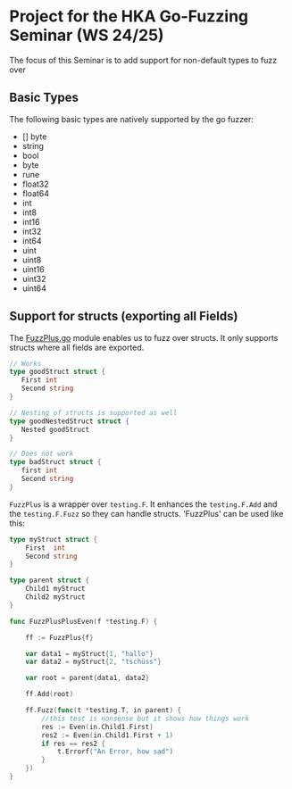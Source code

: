 # Project for the HKA Go-Fuzzing Seminar (WS 24/25)

The focus of this Seminar is to add support for non-default types to fuzz over

## Basic Types

The following basic types are natively supported by the go fuzzer:
* [] byte
* string
* bool
* byte
* rune
* float32
* float64
* int
* int8
* int16
* int32
* int64
* uint
* uint8
* uint16
* uint32
* uint64

## Support for structs (exporting all Fields)

The [FuzzPlus.go](FuzzPlus.go) module enables us to fuzz over structs. 
It only supports structs where all fields are exported.
 ```go
 // Works
 type goodStruct struct {
    First int
    Second string
 }
 
 // Nesting of structs is supported as well
 type goodNestedStruct struct {
    Nested goodStruct
 }
 
 // Does not work
 type badStruct struct {
    first int
    Second string
 }
 ```

`FuzzPlus` is a wrapper over `testing.F`.
It enhances the `testing.F.Add` and the `testing.F.Fuzz` so they can handle structs.
'FuzzPlus' can be used like this:
```go
type myStruct struct {
	First  int
	Second string
}

type parent struct {
	Child1 myStruct
	Child2 myStruct
}

func FuzzPlusPlusEven(f *testing.F) {

	ff := FuzzPlus{f}

	var data1 = myStruct{1, "hallo"}
	var data2 = myStruct{2, "tschüss"}

	var root = parent{data1, data2}

	ff.Add(root)

	ff.Fuzz(func(t *testing.T, in parent) {
		//this test is nonsense but it shows how things work
		res := Even(in.Child1.First)
		res2 := Even(in.Child1.First + 1)
		if res == res2 {
			t.Errorf("An Error, how sad")
		}
	})
}
```